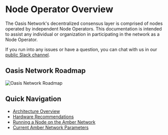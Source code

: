 # Node Operator Overview

The Oasis Network's decentralized consensus layer is comprised of nodes operated
by independent Node Operators. This documentation is intended to assist any individual
or organization in participating in the network as a Node Operator.

If you run into any issues or have a question, you can chat with us in our
[public Slack channel][slack].

[slack]: https://join.slack.com/t/oasiscommunity/shared_invite/enQtNjQ5MTA3NTgyOTkzLWIxNTg1ZWZmOTIwNmQ2MTg1YmU0MzgyMzk3OWM2ZWQ4NTQ0ZDJkNTBmMTdlM2JhODllYjg5YmJkODc2NzgwNTg

## Oasis Network Roadmap

![Oasis Network Roadmap](/operator_images/roadmap.png)

## Quick Navigation

* [Architecture Overview](./architecture-overview.md)
* [Hardware Recommendations](./hardware-recommendations.md)
* [Running a Node on the Amber Network](./running-node-on-amber-network.md)
* [Current Amber Network Parameters](./current-testnet-parameters.md)
